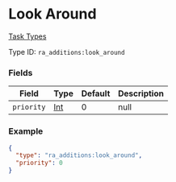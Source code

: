 # Look Around
[Task Types](../task_types_types.md)



Type ID: `ra_additions:look_around`
### Fields
Field | Type | Default | Description
------|------|---------|-------------
`priority` | [Int](../data_types/int.md) | 0 | null

### Example
```json
{
  "type": "ra_additions:look_around",
  "priority": 0
}
```

